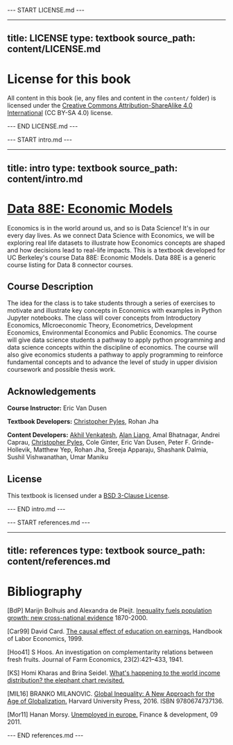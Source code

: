 

--- START LICENSE.md ---

---
title: LICENSE
type: textbook
source_path: content/LICENSE.md
---

# License for this book

All content in this book (ie, any files and content in the `content/` folder)
is licensed under the [Creative Commons Attribution-ShareAlike 4.0 International](https://creativecommons.org/licenses/by-sa/4.0/)
(CC BY-SA 4.0) license.


--- END LICENSE.md ---



--- START intro.md ---

---
title: intro
type: textbook
source_path: content/intro.md
---

# <a href="https://data-88e.github.io"> Data 88E: Economic Models </a>

Economics is in the world around us, and so is Data Science! It's in our every day lives. As we connect Data Science with Economics, we will be exploring real life datasets to illustrate how Economics concepts are shaped and how decisions lead to real-life impacts. This is a textbook developed for UC Berkeley's course Data 88E: Economic Models. Data 88E is a generic course listing for Data 8 connector courses.


## Course Description

The idea for the class is to take students through a series of exercises to motivate and illustrate key concepts in Economics with examples in Python Jupyter notebooks. The class will cover concepts from Introductory Economics, MIcroeconomic Theory, Econometrics, Development Economics, Environmental Economics and Public Economics. The course will give data science students a pathway to apply python programming and data science concepts within the discipline of economics. The course will also give economics students a pathway to apply programming to reinforce fundamental concepts and to advance the level of study in upper division coursework and possible thesis work.

## Acknowledgements

**Course Instructor:** Eric Van Dusen

**Textbook Developers:** [Christopher Pyles](https://chrispyles.io), Rohan Jha

**Content Developers:** [Akhil Venkatesh](https://akhilv.webflow.io), [Alan Liang](http://alanliang.me/), Amal Bhatnagar, Andrei Caprau, [Christopher Pyles](https://chrispyles.io), Cole Ginter, Eric Van Dusen, Peter F. Grinde-Hollevik, Matthew Yep, Rohan Jha, Sreeja Apparaju, Shashank Dalmia, Sushil Vishwanathan, Umar Maniku

## License

This textbook is licensed under a [BSD 3-Clause License](https://github.com/ds-connectors/econ-models-textbook/blob/master/LICENSE).


--- END intro.md ---



--- START references.md ---

---
title: references
type: textbook
source_path: content/references.md
---

# Bibliography

\[BdP\]
Marijn Bolhuis and Alexandra de Pleijt. [Inequality fuels population growth: new cross-national evidence](https://www.ehs.org.uk/press/inequality-fuels-population-growth-new-cross-national-evidence-1870-2000) 1870-2000.

\[Car99\]
David Card. [The causal effect of education on earnings.](https://davidcard.berkeley.edu/papers/causal_educ_earnings.pdf) Handbook of Labor Economics, 1999.

\[Hoo41\]
S Hoos. An investigation on complementarity relations between fresh fruits. Journal of Farm Economics, 23(2):421–433, 1941.

\[KS\]
Homi Kharas and Brina Seidel. [What's happening to the world income distribution? the elephant chart revisited.](https://www.brookings.edu/research/whats-happening-to-the-world-income-distribution-the-elephant-chart-revisited/)

\[MIL16\]
BRANKO MILANOVIC. [Global Inequality: A New Approach for the Age of Globalization.](http://www.jstor.org/stable/j.ctvjghwk4) Harvard University Press, 2016. ISBN 9780674737136.

\[Mor11\]
Hanan Morsy. [Unemployed in europe.](https://www.researchgate.net/publication/341109902_Unemployed_in_Europe) Finance & development, 09 2011. 


--- END references.md ---

